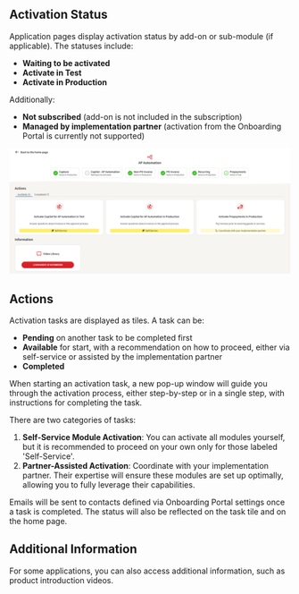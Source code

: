 ## Activation Status

Application pages display activation status by add-on or sub-module (if applicable). The statuses include:

- **Waiting to be activated**
- **Activate in Test**
- **Activate in Production**

Additionally:

- **Not subscribed** (add-on is not included in the subscription)
- **Managed by implementation partner** (activation from the Onboarding Portal is currently not supported)

![Product Page](../../images/Productpage.png)

## Actions

Activation tasks are displayed as tiles. A task can be:

- **Pending** on another task to be completed first
- **Available** for start, with a recommendation on how to proceed, either via self-service or assisted by the implementation partner
- **Completed**

When starting an activation task, a new pop-up window will guide you through the activation process, either step-by-step or in a single step, with instructions for completing the task.

There are two categories of tasks:

1. **Self-Service Module Activation**: You can activate all modules yourself, but it is recommended to proceed on your own only for those labeled 'Self-Service'.
2. **Partner-Assisted Activation**: Coordinate with your implementation partner. Their expertise will ensure these modules are set up optimally, allowing you to fully leverage their capabilities.

Emails will be sent to contacts defined via Onboarding Portal settings once a task is completed. The status will also be reflected on the task tile and on the home page.

## Additional Information

For some applications, you can also access additional information, such as product introduction videos.


